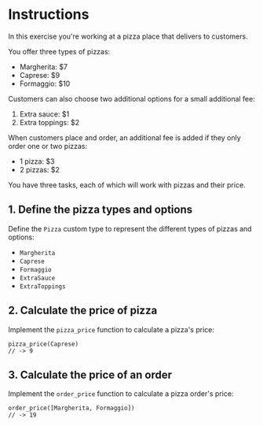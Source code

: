 # Instructions

In this exercise you're working at a pizza place that delivers to customers.

You offer three types of pizzas:

- Margherita: \$7
- Caprese: \$9
- Formaggio: \$10

Customers can also choose two additional options for a small additional fee:

1. Extra sauce: \$1
1. Extra toppings: \$2

When customers place and order, an additional fee is added if they only order one or two pizzas:

- 1 pizza: \$3
- 2 pizzas: \$2

You have three tasks, each of which will work with pizzas and their price.

## 1. Define the pizza types and options

Define the `Pizza` custom type to represent the different types of pizzas and options:

- `Margherita`
- `Caprese`
- `Formaggio`
- `ExtraSauce`
- `ExtraToppings`

## 2. Calculate the price of pizza

Implement the `pizza_price` function to calculate a pizza's price:

```gleam
pizza_price(Caprese)
// -> 9
```

## 3. Calculate the price of an order

Implement the `order_price` function to calculate a pizza order's price:

```gleam
order_price([Margherita, Formaggio])
// -> 19
```
